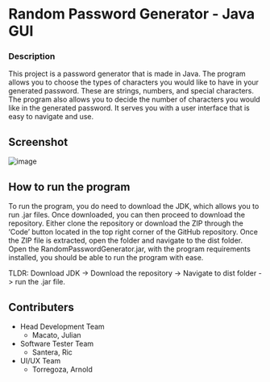 # Random Password Generator - Java GUI

### Description 
  This project is a password generator that is made in Java. The program allows you to choose the types of characters you would like to have in your generated password. These are strings, numbers, and special characters. The program also allows you to decide the number of characters you would like in the generated password. It serves you with a user interface that is easy to navigate and use.


## Screenshot
![image](https://user-images.githubusercontent.com/53817791/200108106-4ac85be0-a76a-405c-89b1-6f9a0094d4a5.png)

## How to run the program
  To run the program, you do need to download the JDK, which allows you to run .jar files. Once downloaded, you can then proceed to download the repository. Either clone the repository or download the ZIP through the ‘Code’ button located in the top right corner of the GitHub repository. Once the ZIP file is extracted, open the folder and navigate to the dist folder. Open the RandomPasswordGenerator.jar, with the program requirements installed, you should be able to run the program with ease.

TLDR:
  Download JDK -> Download the repository -> Navigate to dist folder -> run the .jar file.

## Contributers

* Head Development Team
    * Macato, Julian
* Software Tester Team
    * Santera, Ric
* UI/UX Team
    * Torregoza, Arnold
